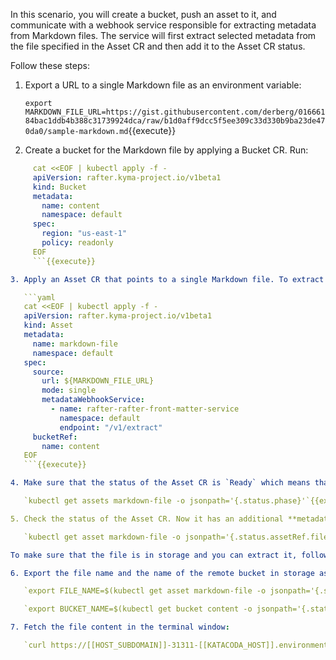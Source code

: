 In this scenario, you will create a bucket, push an asset to it, and communicate with a webhook service responsible for extracting metadata from Markdown files. The service will first extract selected metadata from the file specified in the Asset CR and then add it to the Asset CR status.

Follow these steps:

1. Export a URL to a single Markdown file as an environment variable:

   `export MARKDOWN_FILE_URL=https://gist.githubusercontent.com/derberg/01666184bac1ddb4b388c31739924dca/raw/b1d0aff9dcc5f5ee309c33d330b9ba23de470da0/sample-markdown.md`{{execute}}

2. Create a bucket for the Markdown file by applying a Bucket CR. Run:

```yaml
     cat <<EOF | kubectl apply -f -
     apiVersion: rafter.kyma-project.io/v1beta1
     kind: Bucket
     metadata:
       name: content
       namespace: default
     spec:
       region: "us-east-1"
       policy: readonly
     EOF
     ```{{execute}}

3. Apply an Asset CR that points to a single Markdown file. To extract metadata from the Markdown file before it goes to storage, specify communication with **metadataWebhookService** in the Asset CR.  As a result, the status of the Asset CR will be enriched with the file metadata. Run:

   ```yaml
   cat <<EOF | kubectl apply -f -
   apiVersion: rafter.kyma-project.io/v1beta1
   kind: Asset
   metadata:
     name: markdown-file
     namespace: default
   spec:
     source:
       url: ${MARKDOWN_FILE_URL}
       mode: single
       metadataWebhookService:
         - name: rafter-rafter-front-matter-service
           namespace: default
           endpoint: "/v1/extract"
     bucketRef:
       name: content
   EOF
   ```{{execute}}

4. Make sure that the status of the Asset CR is `Ready` which means that fetching and communication with the Front Matter Service was completed. Run:

   `kubectl get assets markdown-file -o jsonpath='{.status.phase}'`{{execute}}

5. Check the status of the Asset CR. Now it has an additional **metadata** object with a set of values. In this scenario, there should be the **title** key with a value.

   `kubectl get asset markdown-file -o jsonpath='{.status.assetRef.files[0].metadata.title}'`{{execute}}

To make sure that the file is in storage and you can extract it, follow these steps:

6. Export the file name and the name of the remote bucket in storage as environment variables. The name of the remote bucket is available in the Bucket CR status and differs from the name of the Bucket CR:

   `export FILE_NAME=$(kubectl get asset markdown-file -o jsonpath='{.status.assetRef.files[0].name}')`{{execute}}

   `export BUCKET_NAME=$(kubectl get bucket content -o jsonpath='{.status.remoteName}')`{{execute}}

7. Fetch the file content in the terminal window:

   `curl https://[[HOST_SUBDOMAIN]]-31311-[[KATACODA_HOST]].environments.katacoda.com/$BUCKET_NAME/markdown-file/$FILE_NAME`{{execute}}
